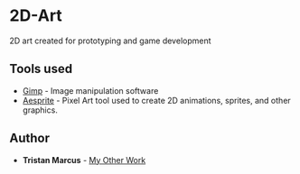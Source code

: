 # 2D-Art

2D art created for prototyping and game development

## Tools used

-   [Gimp](https://www.gimp.org/docs/) - Image manipulation software
-   [Aesprite](https://www.aseprite.org/docs/) - Pixel Art tool used to create 2D animations, sprites, and other graphics.

## Author

-   **Tristan Marcus** - [My Other Work](https://github.com/Tristan-Marcus)
